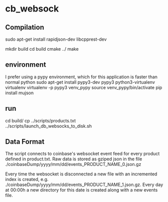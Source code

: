 # cb_websock

## Compilation

sudo apt-get install rapidjson-dev libcpprest-dev

mkdir build
cd build
cmake ../
make

## environment

I prefer using a pypy environment, which for this application is faster than normal python
sudo apt-get install pypy3-dev pypy3 python3-virtualenv virtualenv
virtualenv -p pypy3 venv_pypy
source venv_pypy/bin/activate
pip install mujson

## run

cd build/
cp ../scripts/products.txt
../scripts/launch_db_websocks_to_disk.sh

## Data Format

The script connects to coinbase's websocket event feed for every product defined in product.txt. Raw data is stored as gziped json in the file ./coinbaseDump/yyyy/mm/dd/events_PRODUCT_NAME_0.json.gz

Every time the websocket is disconnected a new file with an incremented index is created, e.g. ./coinbaseDump/yyyy/mm/dd/events_PRODUCT_NAME_1.json.gz. Every day at 00:00h a new directory for this date is created along with a new events file.
